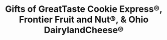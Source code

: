 ---
title: "Gifts of GreatTaste  Cookie Express®,   Frontier Fruit and Nut®,  & Ohio DairylandCheese®"
url: /norton/gifts-of-greattaste-cookie-express-r-frontier-fruit-and-nut-r-and-ohio-dairylandcheese-r/
shop: gift
---